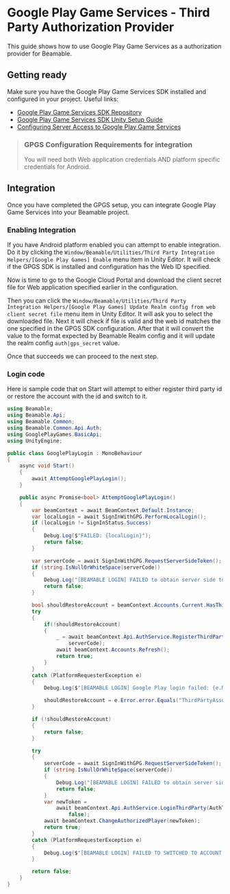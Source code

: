 # Google Play Game Services - Third Party Authorization Provider

This guide shows how to use Google Play Game Services as a authorization provider for Beamable.

## Getting ready

Make sure you have the Google Play Game Services SDK installed and configured in your project.
Useful links:
- [Google Play Game Services SDK Repository](https://github.com/playgameservices/play-games-plugin-for-unity)
- [Google Play Game Services SDK Unity Setup Guide](https://developer.android.com/games/pgs/unity/unity-start)
- [Configuring Server Access to Google Play Game Services](https://developer.android.com/games/pgs/android/server-access)

> ### GPGS Configuration Requirements for integration
> You will need both Web application credentials AND platform specific credentials for Android.

## Integration

Once you have completed the GPGS setup, you can integrate Google Play Game Services into your Beamable project.

### Enabling Integration

If you have Android platform enabled you can attempt to enable integration. Do it by clicking the `Window/Beamable/Utilities/Third Party Integration Helpers/[Google Play Games] Enable` menu item in Unity Editor.
It will check if the GPGS SDK is installed and configuration has the Web ID specified.

Now is time to go to the Google Cloud Portal and download the client secret file for Web application specified earlier in the configuration.

Then you can click the `Window/Beamable/Utilities/Third Party Integration Helpers/[Google Play Games] Update Realm config from web client secret file` menu item in Unity Editor. It will ask you to select the downloaded file. Next it will check if file is valid and the web id matches the one specified in the GPGS SDK configuration. After that it will convert the value to the format expected by Beamable Realm config and it will update the realm config `auth|gps_secret` value.

Once that succeeds we can proceed to the next step.

### Login code

Here is sample code that on Start will attempt to either register third party id or restore the account with the id and switch to it.
```csharp
using Beamable;
using Beamable.Api;
using Beamable.Common;
using Beamable.Common.Api.Auth;
using GooglePlayGames.BasicApi;
using UnityEngine;

public class GooglePlayLogin : MonoBehaviour
{
    async void Start()
    {
        await AttemptGooglePlayLogin();
    }

    public async Promise<bool> AttemptGooglePlayLogin()
    {
        var beamContext = await BeamContext.Default.Instance;
        var localLogin = await SignInWithGPG.PerformLocalLogin();
        if (localLogin != SignInStatus.Success)
        {
            Debug.Log($"FAILED: {localLogin}");
            return false;
        }

        var serverCode = await SignInWithGPG.RequestServerSideToken();
        if (string.IsNullOrWhiteSpace(serverCode))
        {
            Debug.Log("[BEAMABLE LOGIN] FAILED to obtain server side token");
            return false;
        }

        bool shouldRestoreAccount = beamContext.Accounts.Current.HasThirdParty(AuthThirdParty.GoogleGamesServices);
        try
        {
            if(!shouldRestoreAccount)
            {
                _ = await beamContext.Api.AuthService.RegisterThirdPartyCredentials(AuthThirdParty.GoogleGamesServices,
                    serverCode);
                await beamContext.Accounts.Refresh();
                return true;
            }
        }
        catch (PlatformRequesterException e)
        {
            Debug.Log($"[BEAMABLE LOGIN] Google Play login failed: {e.Message}, {JsonUtility.ToJson(e.Error)}");

            shouldRestoreAccount = e.Error.error.Equals("ThirdPartyAssociationAlreadyInUseError");
        }

        if (!shouldRestoreAccount)
        {
            return false;
        }

        try
        {
            serverCode = await SignInWithGPG.RequestServerSideToken();
            if (string.IsNullOrWhiteSpace(serverCode))
            {
                Debug.Log("[BEAMABLE LOGIN] FAILED to obtain server side token");
                return false;
            }
            var newToken =
                await beamContext.Api.AuthService.LoginThirdParty(AuthThirdParty.GoogleGamesServices, serverCode,
                    false);
            await beamContext.ChangeAuthorizedPlayer(newToken);
            return true;
        }
        catch (PlatformRequesterException e)
        {
            Debug.Log($"[BEAMABLE LOGIN] FAILED TO SWITCHED TO ACCOUNT WITH GPGS: {JsonUtility.ToJson(e.Error)}");
        }

        return false;
    }
}
```
